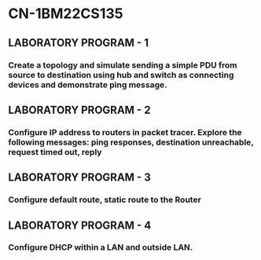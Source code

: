 <h1> CN-1BM22CS135</h1>

<h2>LABORATORY PROGRAM - 1</h2>
<h3>Create a topology and simulate sending a simple PDU from source to 
destination using hub and switch as connecting devices and demonstrate ping message.</h3>
<h2>LABORATORY PROGRAM - 2</h2>
<h3>Configure IP address to routers in packet tracer. Explore the 
following messages: ping responses, destination unreachable, request timed out, reply</h3>
<h2>LABORATORY PROGRAM - 3</h2>
<h3>Configure default route, static route to the Router</h3>
<h2>LABORATORY PROGRAM - 4</h2>
<h3>Configure DHCP within a LAN and outside LAN.</h3>
